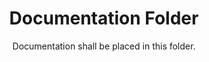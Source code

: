 <style src="DocumentationStyler/godspeed.css"></style>
<center> <h1> Documentation Folder </h1> </center>


<center>Documentation shall be placed in this folder.</center>
